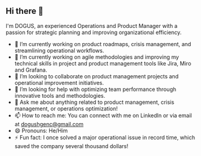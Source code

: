 ## Hi there 👋

I'm DOGUS, an experienced Operations and Product Manager with a passion for strategic planning and improving organizational efficiency.

- 🔭 I’m currently working on product roadmaps, crisis management, and streamlining operational workflows.
- 🌱 I’m currently working on agile methodologies and improving my technical skills in project and product management tools like Jira, Miro and Grafana.
- 👯 I’m looking to collaborate on product management projects and operational improvement initiatives.
- 🤔 I’m looking for help with optimizing team performance through innovative tools and methodologies.
- 💬 Ask me about anything related to product management, crisis management, or operations optimization!
- 📫 How to reach me: You can connect with me on LinkedIn or via email at dogushgenc@gmail.com
- 😄 Pronouns: He/Him
- ⚡ Fun fact: I once solved a major operational issue in record time, which saved the company several thousand dollars!

